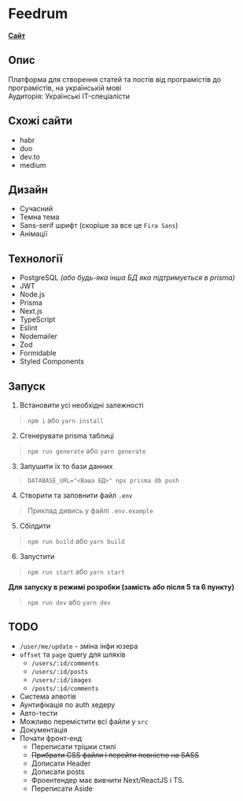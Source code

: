 # Feedrum #
**[Сайт](https://feedrum.com)**

## Опис ##
Платформа для створення статей та постів від програмістів до програмістів, на українській мові  
Аудиторія: Українські IT-спеціалісти 

## Схожі сайти ##
 * habr
 * duo
 * dev.to
 * medium

## Дизайн ##
 * Сучасний
 * Темна тема
 * Sans-serif шрифт (скоріше за все це `Fira Sans`)
 * Анімації

## Технології ##
 * PostgreSQL *(або будь-яка інша БД яка підтримується в prisma)*
 * JWT
 * Node.js
 * Prisma
 * Next.js 
 * TypeScript
 * Eslint
 * Nodemailer
 * Zod
 * Formidable
 * Styled Components

## Запуск ##
1. Встановити усі необхідні залежності
> `npm i` або `yarn install`

2. Сгенерувати prisma таблиці 
> `npm run generate` або `yarn generate`

3. Запушити їх то бази данних
> `DATABASE_URL="<Ваша БД>" npx prisma db push`

4. Створити та заповнити файл `.env` 
> Приклад дивись у файлі `.env.example`

5. Сбілдити
> `npm run build` або `yarn build`

6. Запустити
> `npm run start` або `yarn start`

**Для запуску в режимі розробки (замість або після 5 та 6 пункту)**
> `npm run dev` або `yarn dev`

## TODO ##
 * `/user/me/update` - зміна інфи юзера
 * `offset` та `page` query для шляхів 
   * `/users/:id/comments` 
   * `/users/:id/posts` 
   * `/users/:id/images`
   * `/posts/:id/comments`
 * Система апвотів
 * Аунтифікація по auth хедеру
 * Авто-тести
 * Можливо перемістити всі файли у `src`
 * Документація
 * Почати фронт-енд
   * Переписати трішки стилі
   * ~~Прибрати CSS файли і перейти повністю на SASS~~
   * Дописати Header
   * Дописати posts
   * Фроентендер має вивчити Next/ReactJS і TS.
   * Переписати Aside